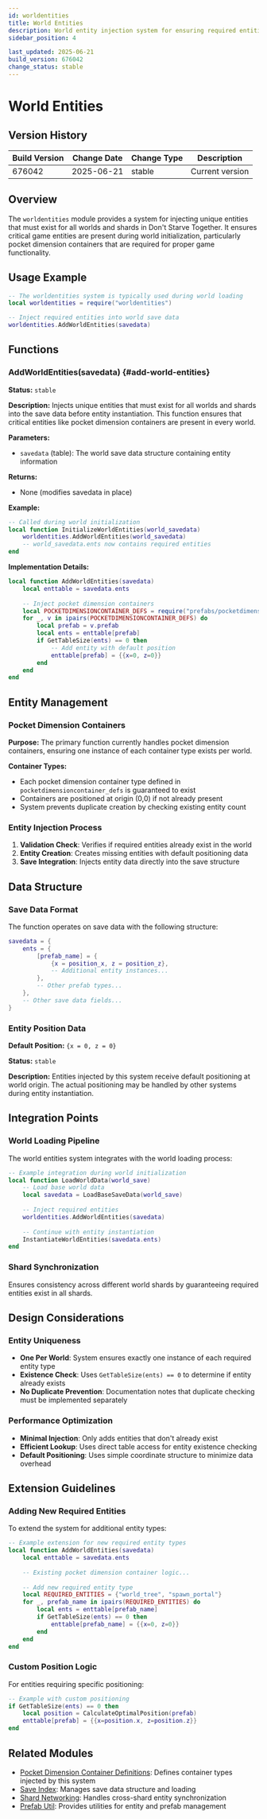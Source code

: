 ```yaml
---
id: worldentities
title: World Entities
description: World entity injection system for ensuring required entities exist across all worlds and shards
sidebar_position: 4

last_updated: 2025-06-21
build_version: 676042
change_status: stable
---
```


# World Entities

## Version History
| Build Version | Change Date | Change Type | Description |
|---|----|----|----|
| 676042 | 2025-06-21 | stable | Current version |

## Overview

The `worldentities` module provides a system for injecting unique entities that must exist for all worlds and shards in Don't Starve Together. It ensures critical game entities are present during world initialization, particularly pocket dimension containers that are required for proper game functionality.

## Usage Example

```lua
-- The worldentities system is typically used during world loading
local worldentities = require("worldentities")

-- Inject required entities into world save data
worldentities.AddWorldEntities(savedata)
```

## Functions

### AddWorldEntities(savedata) {#add-world-entities}

**Status:** `stable`

**Description:**
Injects unique entities that must exist for all worlds and shards into the save data before entity instantiation. This function ensures that critical entities like pocket dimension containers are present in every world.

**Parameters:**
- `savedata` (table): The world save data structure containing entity information

**Returns:**
- None (modifies savedata in place)

**Example:**
```lua
-- Called during world initialization
local function InitializeWorldEntities(world_savedata)
    worldentities.AddWorldEntities(world_savedata)
    -- world_savedata.ents now contains required entities
end
```

**Implementation Details:**
```lua
local function AddWorldEntities(savedata)
    local enttable = savedata.ents
    
    -- Inject pocket dimension containers
    local POCKETDIMENSIONCONTAINER_DEFS = require("prefabs/pocketdimensioncontainer_defs").POCKETDIMENSIONCONTAINER_DEFS
    for _, v in ipairs(POCKETDIMENSIONCONTAINER_DEFS) do
        local prefab = v.prefab
        local ents = enttable[prefab]
        if GetTableSize(ents) == 0 then
            -- Add entity with default position
            enttable[prefab] = {{x=0, z=0}}
        end
    end
end
```

## Entity Management

### Pocket Dimension Containers

**Purpose:** The primary function currently handles pocket dimension containers, ensuring one instance of each container type exists per world.

**Container Types:**
- Each pocket dimension container type defined in `pocketdimensioncontainer_defs` is guaranteed to exist
- Containers are positioned at origin (0,0) if not already present
- System prevents duplicate creation by checking existing entity count

### Entity Injection Process

1. **Validation Check**: Verifies if required entities already exist in the world
2. **Entity Creation**: Creates missing entities with default positioning data
3. **Save Integration**: Injects entity data directly into the save structure

## Data Structure

### Save Data Format

The function operates on save data with the following structure:

```lua
savedata = {
    ents = {
        [prefab_name] = {
            {x = position_x, z = position_z},
            -- Additional entity instances...
        },
        -- Other prefab types...
    },
    -- Other save data fields...
}
```

### Entity Position Data

**Default Position:** `{x = 0, z = 0}`

**Status:** `stable`

**Description:** Entities injected by this system receive default positioning at world origin. The actual positioning may be handled by other systems during entity instantiation.

## Integration Points

### World Loading Pipeline

The world entities system integrates with the world loading process:

```lua
-- Example integration during world initialization
local function LoadWorldData(world_save)
    -- Load base world data
    local savedata = LoadBaseSaveData(world_save)
    
    -- Inject required entities
    worldentities.AddWorldEntities(savedata)
    
    -- Continue with entity instantiation
    InstantiateWorldEntities(savedata.ents)
end
```

### Shard Synchronization

Ensures consistency across different world shards by guaranteeing required entities exist in all shards.

## Design Considerations

### Entity Uniqueness

- **One Per World**: System ensures exactly one instance of each required entity type
- **Existence Check**: Uses `GetTableSize(ents) == 0` to determine if entity already exists
- **No Duplicate Prevention**: Documentation notes that duplicate checking must be implemented separately

### Performance Optimization

- **Minimal Injection**: Only adds entities that don't already exist
- **Efficient Lookup**: Uses direct table access for entity existence checking
- **Default Positioning**: Uses simple coordinate structure to minimize data overhead

## Extension Guidelines

### Adding New Required Entities

To extend the system for additional entity types:

```lua
-- Example extension for new required entity types
local function AddWorldEntities(savedata)
    local enttable = savedata.ents
    
    -- Existing pocket dimension container logic...
    
    -- Add new required entity type
    local REQUIRED_ENTITIES = {"world_tree", "spawn_portal"}
    for _, prefab_name in ipairs(REQUIRED_ENTITIES) do
        local ents = enttable[prefab_name]
        if GetTableSize(ents) == 0 then
            enttable[prefab_name] = {{x=0, z=0}}
        end
    end
end
```

### Custom Position Logic

For entities requiring specific positioning:

```lua
-- Example with custom positioning
if GetTableSize(ents) == 0 then
    local position = CalculateOptimalPosition(prefab)
    enttable[prefab] = {{x=position.x, z=position.z}}
end
```

## Related Modules

- [Pocket Dimension Container Definitions](../prefabs/pocketdimensioncontainer_defs.md): Defines container types injected by this system
- [Save Index](./saveindex.md): Manages save data structure and loading
- [Shard Networking](./shardnetworking.md): Handles cross-shard entity synchronization
- [Prefab Util](./prefabutil.md): Provides utilities for entity and prefab management
